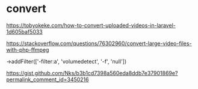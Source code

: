 # convert

<!-- Contenuto migrato da _docs/convert.txt -->

https://tobyokeke.com/how-to-convert-uploaded-videos-in-laravel-1d605baf5033

https://stackoverflow.com/questions/76302960/convert-large-video-files-with-php-ffmpeg


->addFilter(['-filter:a', 'volumedetect', '-f', 'null'])




https://gist.github.com/Nks/b3b1cd7398a560eda8ddb7e37901869e?permalink_comment_id=3450216

